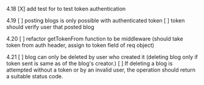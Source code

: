 4.18
[X] add test for to test token authentication

4.19
[ ] posting blogs is only possible with authenticated token
[ ] token should verify user that posted blog

4.20
[ ] refactor getTokenFrom function to be middleware (should take token from auth header, assign to token field of req object)

4.21
[ ] blog can only be deleted by user who created it (deleting blog only if token sent is same as of the blog's creator.)
[ ] If deleting a blog is attempted without a token or by an invalid user, the operation should return a suitable status code.
